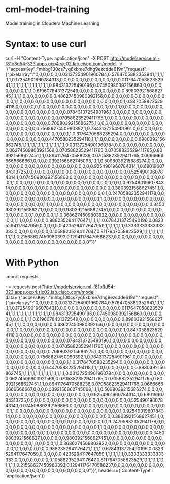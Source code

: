 # cml-model-training
Model training in Cloudera Machine Learning

Syntax: to use curl
===================

curl -H "Content-Type: application/json" -X POST http://modelservice.ml-f81b3d54-323.apps.ocp4.sjc02.lab.cisco.com/model -d '{"accessKey":"mhbg100cs7yq6xbme7dhg9ezcdde619n","request":{"pixelarray":"0,0,0,0,0,0,0.03137254901960784,0.5764705882352941,1,1,1,1,1,1,0.17254901960784313,0,0,0,0,0,0,0,0,0,0,0,0,0,0,0,0.011764705882352941,1,1,1,1,1,1,1,1,1,1,1,1,1,1,0.984313725490196,0.07450980392156863,0,0,0,0,0,0,0,0,0,0,1,1,1,0.6196078431372549,0,0,0,0,0,0,0,0,0,0,0,0.8980392156862745,1,1,1,1,0,0,0,0,0,0,0,0,0.48627450980392156,0,0,0,0,0,0,0,0,0,0,0,0,0,0,0,0,0,0,1,1,0,0,0,0,0,0,0,0,0,0,0,0,0,0,0,0,0,0,0,0,0,0,0,0,0,0,0,1,0.8470588235294118,0,0,0,0,0,0,0,0,0,0,0,0,0,0,0,0,0,0,0,0,0,0,0,0,0,0,1,1,0,0,0,0,0,0,0,0,0,0,0,0,0,0,0,0,0,0,0,0,0,0,0,0,0,0,0.0784313725490196,1,0,0,0,0,0,0,0,0,0,0,0,0,0,0,0,0,0,0,0,0,0,0,0,0,0,0,0.07058823529411765,1,0,0,0,0,0,0,0,0,0,0,0,0,0,0,0,0,0,0,0,0,0,0,0,0,0,0,0.7098039215686275,1,0,0,0,0,0,0,0,0,0,0,0,0,0,0,0,0,0,0,0,0,0,0,0,0,0,0.7568627450980392,1,0.7843137254901961,0,0,0,0,0,0,0,0,0,0,0,0,0,0,0,0,0,0,0,0,0,0,0,0,1,1,0.3176470588235294,0,0,0,0,0,0,0,0,0,0,0,0,0,0,0,0,0,0,0,0,0,0,0.4470588235294118,1,1,1,0,0,0,0,0,0,0,0,0,0.8980392156862745,1,1,1,1,1,1,1,1,1,1,1,1,1,1,1,1,0.03137254901960784,0,0,0,0,0,0,0,0,0,0,0,0,0,0.06274509803921569,0.07058823529411765,0.07058823529411765,0.803921568627451,1,1,0.8941176470588236,0.07058823529411765,0.06666666666666667,0,0,0,0.0392156862745098,1,1,1,0.5098039215686274,0,0,0,0,0,0,0,0,0,0,0,0,0,0,0,0,0,0,0,0,0,0,0,0,0,0,0.9254901960784314,1,0.6901960784313725,0,0,0,0,0,0,0,0,0,0,0,0,0,0,0,0,0,0,0,0,0,0,0,0,0,0,0.5254901960784314,1,0.07450980392156863,0,0,0,0,0,0,0,0,0,0,0,0,0,0,0,0,0,0,0,0,0,0,0,0,0,0,1,1,0,0,0,0,0,0,0,0,0,0,0,0,0,0,0,0,0,0,0,0,0,0,0,0,0,0,0,1,0.9254901960784314,0,0,0,0,0,0,0,0,0,0,0,0,0,0,0,0,0,0,0,0,0,0,0,0,0,0,0.3803921568627451,1,0,0,0,0,0,0,0,0,0,0,0,0,0,0,0,0,0,0,0,0,0,0,0,0,0,0,0,1,0.24705882352941178,0,0,0,0,0,0,0,0,0,0,0,0,0,0,0,0,0,0,0,0,0,0,0,0,0,0,1,1,0,0,0,0,0,0,0,0,0,0,0,0,0,0,0,0,0,0,0,0,0,0,0,0,0,0,1,1,0,0,0,0,0,0,0,0,0,0,0,0,0,0,0,0,0,0,0,0,0,0,0,0,0,0,0.34509803921568627,1,0,0,0,0,0,0.9803921568627451,0,0,0,0,0,0,0,0,0,0,0,0,0,0,0,0,0,0,0,0,0,1,0,0,0,0,0,1,1,0.3686274509803922,0,0,0,0,0,0,0,0,0,0,0,0,0,0,0,0,0,1,1,1,0,0,0,0,0,0,0.9882352941176471,1,1,1,1,0.6784313725490196,0.08235294117647059,0,0,0,0,0,0.4235294117647059,1,1,1,1,1,1,1,0.3333333333333333,0,0,0,0,0,0,0,0,0,0.10588235294117647,0.8117647058823529,1,1,1,1,1,1,1,1,1,1,1,1,0.21568627450980393,0.12941176470588237,0,0,0,0,0,0,0,0,0,0,0,0,0,0,0,0,0,0,0,0,0,0,0,0,0,0,0,0,0,0,0,0,0,0,0"}}'


With Python
============
import requests

r = requests.post('http://modelservice.ml-f81b3d54-323.apps.ocp4.sjc02.lab.cisco.com/model', data='{"accessKey":"mhbg100cs7yq6xbme7dhg9ezcdde619n","request":{"pixelarray":"0,0,0,0,0,0,0.03137254901960784,0.5764705882352941,1,1,1,1,1,1,0.17254901960784313,0,0,0,0,0,0,0,0,0,0,0,0,0,0,0,0.011764705882352941,1,1,1,1,1,1,1,1,1,1,1,1,1,1,0.984313725490196,0.07450980392156863,0,0,0,0,0,0,0,0,0,0,1,1,1,0.6196078431372549,0,0,0,0,0,0,0,0,0,0,0,0.8980392156862745,1,1,1,1,0,0,0,0,0,0,0,0,0.48627450980392156,0,0,0,0,0,0,0,0,0,0,0,0,0,0,0,0,0,0,1,1,0,0,0,0,0,0,0,0,0,0,0,0,0,0,0,0,0,0,0,0,0,0,0,0,0,0,0,1,0.8470588235294118,0,0,0,0,0,0,0,0,0,0,0,0,0,0,0,0,0,0,0,0,0,0,0,0,0,0,1,1,0,0,0,0,0,0,0,0,0,0,0,0,0,0,0,0,0,0,0,0,0,0,0,0,0,0,0.0784313725490196,1,0,0,0,0,0,0,0,0,0,0,0,0,0,0,0,0,0,0,0,0,0,0,0,0,0,0,0.07058823529411765,1,0,0,0,0,0,0,0,0,0,0,0,0,0,0,0,0,0,0,0,0,0,0,0,0,0,0,0.7098039215686275,1,0,0,0,0,0,0,0,0,0,0,0,0,0,0,0,0,0,0,0,0,0,0,0,0,0,0.7568627450980392,1,0.7843137254901961,0,0,0,0,0,0,0,0,0,0,0,0,0,0,0,0,0,0,0,0,0,0,0,0,1,1,0.3176470588235294,0,0,0,0,0,0,0,0,0,0,0,0,0,0,0,0,0,0,0,0,0,0,0.4470588235294118,1,1,1,0,0,0,0,0,0,0,0,0,0.8980392156862745,1,1,1,1,1,1,1,1,1,1,1,1,1,1,1,1,0.03137254901960784,0,0,0,0,0,0,0,0,0,0,0,0,0,0.06274509803921569,0.07058823529411765,0.07058823529411765,0.803921568627451,1,1,0.8941176470588236,0.07058823529411765,0.06666666666666667,0,0,0,0.0392156862745098,1,1,1,0.5098039215686274,0,0,0,0,0,0,0,0,0,0,0,0,0,0,0,0,0,0,0,0,0,0,0,0,0,0,0.9254901960784314,1,0.6901960784313725,0,0,0,0,0,0,0,0,0,0,0,0,0,0,0,0,0,0,0,0,0,0,0,0,0,0,0.5254901960784314,1,0.07450980392156863,0,0,0,0,0,0,0,0,0,0,0,0,0,0,0,0,0,0,0,0,0,0,0,0,0,0,1,1,0,0,0,0,0,0,0,0,0,0,0,0,0,0,0,0,0,0,0,0,0,0,0,0,0,0,0,1,0.9254901960784314,0,0,0,0,0,0,0,0,0,0,0,0,0,0,0,0,0,0,0,0,0,0,0,0,0,0,0.3803921568627451,1,0,0,0,0,0,0,0,0,0,0,0,0,0,0,0,0,0,0,0,0,0,0,0,0,0,0,0,1,0.24705882352941178,0,0,0,0,0,0,0,0,0,0,0,0,0,0,0,0,0,0,0,0,0,0,0,0,0,0,1,1,0,0,0,0,0,0,0,0,0,0,0,0,0,0,0,0,0,0,0,0,0,0,0,0,0,0,1,1,0,0,0,0,0,0,0,0,0,0,0,0,0,0,0,0,0,0,0,0,0,0,0,0,0,0,0.34509803921568627,1,0,0,0,0,0,0.9803921568627451,0,0,0,0,0,0,0,0,0,0,0,0,0,0,0,0,0,0,0,0,0,1,0,0,0,0,0,1,1,0.3686274509803922,0,0,0,0,0,0,0,0,0,0,0,0,0,0,0,0,0,1,1,1,0,0,0,0,0,0,0.9882352941176471,1,1,1,1,0.6784313725490196,0.08235294117647059,0,0,0,0,0,0.4235294117647059,1,1,1,1,1,1,1,0.3333333333333333,0,0,0,0,0,0,0,0,0,0.10588235294117647,0.8117647058823529,1,1,1,1,1,1,1,1,1,1,1,1,0.21568627450980393,0.12941176470588237,0,0,0,0,0,0,0,0,0,0,0,0,0,0,0,0,0,0,0,0,0,0,0,0,0,0,0,0,0,0,0,0,0,0,0"}}', headers={'Content-Type': 'application/json'})
